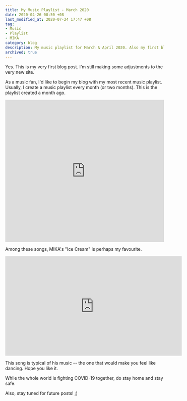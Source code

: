 ```yaml
---
title: My Music Playlist - March 2020
date: 2020-04-26 00:50 +08
last_modified_at: 2020-07-24 17:47 +08
tag:
- Music
- Playlist
- MIKA
category: blog
description: My music playlist for March & April 2020. Also my first blog post.
archived: true
---
```


Yes. This is my very first blog post. I'm still making some adjustments to the very new site.

As a music fan, I'd like to begin my blog with my most recent music playlist. Usually, I create a music playlist every month (or two months). This is the playlist created a month ago.

<iframe allow="autoplay *; encrypted-media *;" frameborder="0" height="450" style="width:100%;max-width:660px;overflow:hidden;background:transparent;" sandbox="allow-forms allow-popups allow-same-origin allow-scripts allow-storage-access-by-user-activation allow-top-navigation-by-user-activation" src="https://embed.music.apple.com/sg/playlist/march-2020/pl.u-EdAVz8VuDGvbl3K"></iframe>

Among these songs, MIKA's "Ice Cream" is perhaps my favourite.

<div class="video-container-parent"><div class="video-container"><iframe width="560" height="315" src="https://www.youtube.com/embed/MnL9CEONfUA" frameborder="0" allow="accelerometer; autoplay; encrypted-media; gyroscope; picture-in-picture" allowfullscreen></iframe></div></div>

This song is typical of his music -- the one that would make you feel like dancing. Hope you like it.

While the whole world is fighting COVID-19 together, do stay home and stay safe.

Also, stay tuned for future posts! ;)
